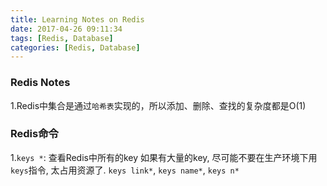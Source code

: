 ```yaml
---
title: Learning Notes on Redis
date: 2017-04-26 09:11:34
tags: [Redis, Database]
categories: [Redis, Database]
---
```


### Redis Notes
1.Redis中集合是通过`哈希表`实现的，所以添加、删除、查找的复杂度都是O(1)


### Redis命令
1.`keys *`: 查看Redis中所有的key
如果有大量的key, 尽可能不要在生产环境下用`keys`指令, 太占用资源了.
`keys link*`, `keys name*`, `keys n*`
